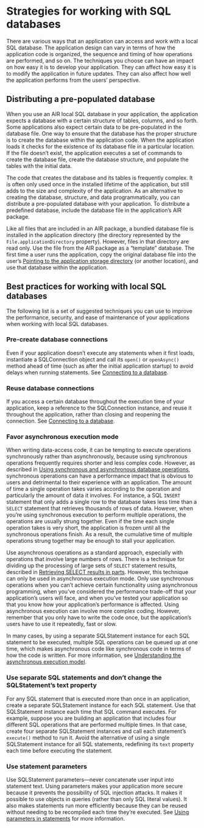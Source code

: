# Strategies for working with SQL databases

<div>

There are various ways that an application can access and work with a local SQL
database. The application design can vary in terms of how the application code
is organized, the sequence and timing of how operations are performed, and so
on. The techniques you choose can have an impact on how easy it is to develop
your application. They can affect how easy it is to modify the application in
future updates. They can also affect how well the application performs from the
users’ perspective.

</div>

<div>

## Distributing a pre-populated database

<div>

When you use an AIR local SQL database in your application, the application
expects a database with a certain structure of tables, columns, and so forth.
Some applications also expect certain data to be pre-populated in the database
file. One way to ensure that the database has the proper structure is to create
the database within the application code. When the application loads it checks
for the existence of its database file in a particular location. If the file
doesn’t exist, the application executes a set of commands to create the database
file, create the database structure, and populate the tables with the initial
data.

The code that creates the database and its tables is frequently complex. It is
often only used once in the installed lifetime of the application, but still
adds to the size and complexity of the application. As an alternative to
creating the database, structure, and data programmatically, you can distribute
a pre-populated database with your application. To distribute a predefined
database, include the database file in the application’s AIR package.

Like all files that are included in an AIR package, a bundled database file is
installed in the application directory (the directory represented by the
`File.applicationDirectory` property). However, files in that directory are read
only. Use the file from the AIR package as a “template” database. The first time
a user runs the application, copy the original database file into the user’s
[Pointing to the application storage directory](WS5b3ccc516d4fbf351e63e3d118676a4c56-7fc6.html)
(or another location), and use that database within the application.

</div>

</div>

<div>

## Best practices for working with local SQL databases

<div>

The following list is a set of suggested techniques you can use to improve the
performance, security, and ease of maintenance of your applications when working
with local SQL databases.

</div>

<div>

### Pre-create database connections

<div>

Even if your application doesn’t execute any statements when it first loads,
instantiate a SQLConnection object and call its `open()` or `openAsync()` method
ahead of time (such as after the initial application startup) to avoid delays
when running statements. See
[Connecting to a database](WS5b3ccc516d4fbf351e63e3d118666ade46-7d32.html).

</div>

</div>

<div>

### Reuse database connections

<div>

If you access a certain database throughout the execution time of your
application, keep a reference to the SQLConnection instance, and reuse it
throughout the application, rather than closing and reopening the connection.
See [Connecting to a database](WS5b3ccc516d4fbf351e63e3d118666ade46-7d32.html).

</div>

</div>

<div>

### Favor asynchronous execution mode

<div>

When writing data-access code, it can be tempting to execute operations
synchronously rather than asynchronously, because using synchronous operations
frequently requires shorter and less complex code. However, as described in
[Using synchronous and asynchronous database operations](WS5b3ccc516d4fbf351e63e3d118666ade46-7d39.html),
synchronous operations can have a performance impact that is obvious to users
and detrimental to their experience with an application. The amount of time a
single operation takes varies according to the operation and particularly the
amount of data it involves. For instance, a SQL `INSERT` statement that only
adds a single row to the database takes less time than a `SELECT` statement that
retrieves thousands of rows of data. However, when you’re using synchronous
execution to perform multiple operations, the operations are usually strung
together. Even if the time each single operation takes is very short, the
application is frozen until all the synchronous operations finish. As a result,
the cumulative time of multiple operations strung together may be enough to
stall your application.

Use asynchronous operations as a standard approach, especially with operations
that involve large numbers of rows. There is a technique for dividing up the
processing of large sets of `SELECT` statement results, described in
[Retrieving SELECT results in parts](WS5b3ccc516d4fbf351e63e3d118666ade46-7d46.html).
However, this technique can only be used in asynchronous execution mode. Only
use synchronous operations when you can’t achieve certain functionality using
asynchronous programming, when you’ve considered the performance trade-off that
your application’s users will face, and when you’ve tested your application so
that you know how your application’s performance is affected. Using asynchronous
execution can involve more complex coding. However, remember that you only have
to write the code once, but the application’s users have to use it repeatedly,
fast or slow.

In many cases, by using a separate SQLStatement instance for each SQL statement
to be executed, multiple SQL operations can be queued up at one time, which
makes asynchronous code like synchronous code in terms of how the code is
written. For more information, see
[Understanding the asynchronous execution model](WS5b3ccc516d4fbf351e63e3d118666ade46-7d2b.html).

</div>

</div>

<div>

### Use separate SQL statements and don’t change the SQLStatement’s text property

<div>

For any SQL statement that is executed more than once in an application, create
a separate SQLStatement instance for each SQL statement. Use that SQLStatement
instance each time that SQL command executes. For example, suppose you are
building an application that includes four different SQL operations that are
performed multiple times. In that case, create four separate SQLStatement
instances and call each statement’s `execute()` method to run it. Avoid the
alternative of using a single SQLStatement instance for all SQL statements,
redefining its `text` property each time before executing the statement.

</div>

</div>

<div>

### Use statement parameters

<div>

Use SQLStatement parameters—never concatenate user input into statement text.
Using parameters makes your application more secure because it prevents the
possibility of SQL injection attacks. It makes it possible to use objects in
queries (rather than only SQL literal values). It also makes statements run more
efficiently because they can be reused without needing to be recompiled each
time they’re executed. See
[Using parameters in statements](WS5b3ccc516d4fbf351e63e3d118666ade46-7d42.html)
for more information.

</div>

</div>

</div>

<div>

<div>

</div>

</div>
